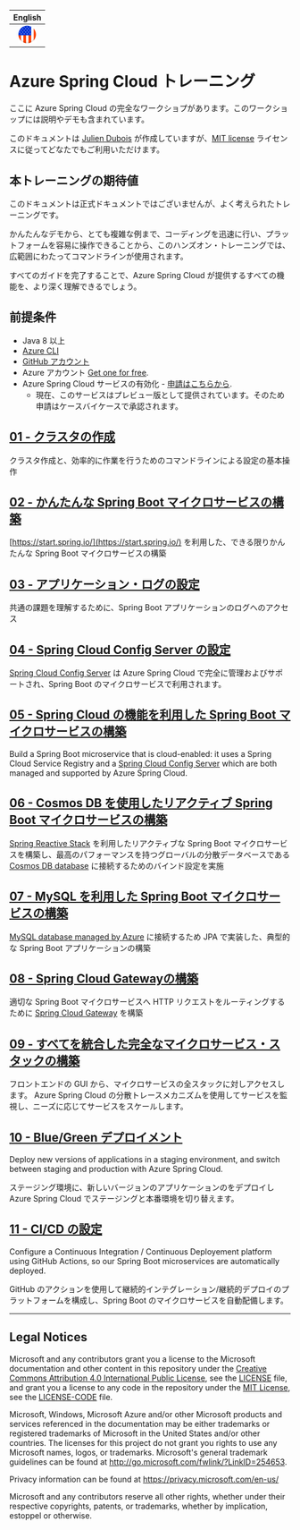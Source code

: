 |English|
|:--:|
|[![English](./Flag-usa_32.png) ](../README.md)|


# Azure Spring Cloud トレーニング

ここに Azure Spring Cloud の完全なワークショプがあります。このワークショップには説明やデモも含まれています。

このドキュメントは [Julien Dubois](https://twitter.com/juliendubois) が作成していますが、[MIT license](LICENSE.txt) ライセンスに従ってどなたでもご利用いただけます。

## 本トレーニングの期待値

このドキュメントは正式ドキュメントではございませんが、よく考えられたトレーニングです。

かんたんなデモから、とても複雑な例まで、コーディングを迅速に行い、プラットフォームを容易に操作できることから、このハンズオン・トレーニングでは、広範囲にわたってコマンドラインが使用されます。

すべてのガイドを完了することで、Azure Spring Cloud が提供するすべての機能を、より深く理解できるでしょう。

## 前提条件

- Java 8 以上
- [Azure CLI](https://docs.microsoft.com/en-us/cli/azure/install-azure-cli/?WT.mc_id=azurespringcloud-github-yoterada)
- [GitHub アカウント](https://github.com)
- Azure アカウント [Get one for free](https://azure.microsoft.com/free/).
- Azure Spring Cloud サービスの有効化 - [申請はこちらから](http://aka.ms/spring-cloud).
  - 現在、このサービスはプレビュー版として提供されています。そのため申請はケースバイケースで承認されます。

## [01 - クラスタの作成](01-create-a-cluster/README.md)

クラスタ作成と、効率的に作業を行うためのコマンドラインによる設定の基本操作


## [02 - かんたんな Spring Boot マイクロサービスの構築](02-build-a-simple-spring-boot-microservice/README.md)


[https://start.spring.io/](https://start.spring.io/) を利用した、できる限りかんたんな Spring Boot マイクロサービスの構築


## [03 - アプリケーション・ログの設定](03-configure-application-logs/README.md)

共通の課題を理解するために、Spring Boot アプリケーションのログへのアクセス

## [04 - Spring Cloud Config Server の設定](04-configure-a-spring-cloud-config-server/README.md)

[Spring Cloud Config Server](https://cloud.spring.io/spring-cloud-config) は Azure Spring Cloud で完全に管理およびサポートされ、Spring Boot のマイクロサービスで利用されます。

## [05 - Spring Cloud の機能を利用した Spring Boot マイクロサービスの構築](05-build-a-spring-boot-microservice-using-spring-cloud-features/README.md)

Build a Spring Boot microservice that is cloud-enabled: it uses a Spring Cloud Service Registry and a [Spring Cloud Config Server](https://cloud.spring.io/spring-cloud-config) which are both managed and supported by Azure Spring Cloud.

## [06 - Cosmos DB を使用したリアクティブ Spring Boot マイクロサービスの構築](06-build-a-reactive-spring-boot-microservice-using-cosmosdb/README.md)

[Spring Reactive Stack](https://docs.spring.io/spring/docs/current/spring-framework-reference/web-reactive.html) を利用したリアクティブな Spring Boot マイクロサービスを構築し、最高のパフォーマンスを持つグローバルの分散データベースである [Cosmos DB database](https://docs.microsoft.com/en-us/azure/cosmos-db/?WT.mc_id=azurespringcloud-github-yoshio) に接続するためのバインド設定を実施

## [07 - MySQL を利用した Spring Boot マイクロサービスの構築](07-build-a-spring-boot-microservice-using-mysql/README.md)

[MySQL database managed by Azure](https://docs.microsoft.com/en-us/azure/mysql/?WT.mc_id=azurespringcloud-github-yoterada) に接続するため JPA で実装した、典型的な Spring Boot アプリケーションの構築

## [08 - Spring Cloud Gatewayの構築](08-build-a-spring-cloud-gateway/README.md)

適切な Spring Boot マイクロサービスへ HTTP リクエストをルーティングするために [Spring Cloud Gateway](https://spring.io/projects/spring-cloud-gateway) を構築

## [09 - すべてを統合した完全なマイクロサービス・スタックの構築](09-putting-it-all-together-a-complete-microservice-stack/README.md)

フロントエンドの GUI から、マイクロサービスの全スタックに対しアクセスします。 Azure Spring Cloud の分散トレースメカニズムを使用してサービスを監視し、ニーズに応じてサービスをスケールします。

## [10 - Blue/Green デプロイメント](10-blue-green-deployment/README.md)

Deploy new versions of applications in a staging environment, and switch between staging and production with Azure Spring Cloud.

ステージング環境に、新しいバージョンのアプリケーションのをデプロイし Azure Spring Cloud でステージングと本番環境を切り替えます。

## [11 - CI/CD の設定](11-configure-ci-cd/README.md)

Configure a Continuous Integration / Continuous Deployement platform using GitHub Actions, so our Spring Boot microservices are automatically deployed.

GitHub のアクションを使用して継続的インテグレーション/継続的デプロイのプラットフォームを構成し、Spring Boot のマイクロサービスを自動配備します。

---

## Legal Notices

Microsoft and any contributors grant you a license to the Microsoft documentation and other content
in this repository under the [Creative Commons Attribution 4.0 International Public License](https://creativecommons.org/licenses/by/4.0/legalcode),
see the [LICENSE](LICENSE) file, and grant you a license to any code in the repository under the [MIT License](https://opensource.org/licenses/MIT), see the
[LICENSE-CODE](LICENSE-CODE) file.

Microsoft, Windows, Microsoft Azure and/or other Microsoft products and services referenced in the documentation
may be either trademarks or registered trademarks of Microsoft in the United States and/or other countries.
The licenses for this project do not grant you rights to use any Microsoft names, logos, or trademarks.
Microsoft's general trademark guidelines can be found at http://go.microsoft.com/fwlink/?LinkID=254653.

Privacy information can be found at https://privacy.microsoft.com/en-us/

Microsoft and any contributors reserve all other rights, whether under their respective copyrights, patents,
or trademarks, whether by implication, estoppel or otherwise.
